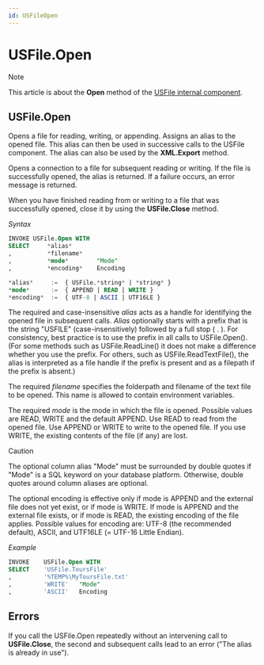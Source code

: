 ```yaml
---
id: USFileOpen
---
```


# USFile.Open



> [!NOTE]
> This article is about the **Open** method of the [USFile internal component](/docs/Extensions/USFile_internal_component).

## **USFile.Open**

Opens a file for reading, writing, or appending. Assigns an alias to the opened file. This alias can then be used in successive calls to the USFile component. The alias can also be used by the **XML.Export** method.

Opens a connection to a file for subsequent reading or writing. If the file is successfully opened, the alias is returned. If a failure occurs, an error message is returned.

When you have finished reading from or writing to a file that was successfully opened, close it by using the **USFile.Close** method.

*Syntax*

```sql
INVOKE USFile.Open WITH
SELECT     *alias*
,          *filename*
,          *mode*        "Mode"
,          *encoding*    Encoding

*alias*     :=  { USFile.*string* | *string* }
*mode*      :=  { APPEND | READ | WRITE }
*encoding*  :=  { UTF-8 | ASCII | UTF16LE }
```

The required and case-insensitive *alias* acts as a handle for identifying the opened file in subsequent calls. *Alias* optionally starts with a prefix that is the string "USFILE" (case-insensitively) followed by a full stop ( . ). For consistency, best practice is to use the prefix in all calls to USFile.Open(). (For some methods such as USFile.ReadLine() it does not make a difference whether you use the prefix. For others, such as USFile.ReadTextFile(), the alias is interpreted as a file handle if the prefix is present and as a filepath if the prefix is absent.)

The required *filename* specifies the folderpath and filename of the text file to be opened. This name is allowed to contain environment variables.

The required *mode* is the mode in which the file is opened. Possible values are READ, WRITE and the default APPEND. Use READ to read from the opened file. Use APPEND or WRITE to write to the opened file. If you use WRITE, the existing contents of the file (if any) are lost.

> [!CAUTION]
> The optional column alias "Mode" must be surrounded by double quotes if "Mode" is a SQL keyword on your database platform. Otherwise, double quotes around column aliases are optional.

The optional encoding is effective only if mode is APPEND and the external file does not yet exist, or if mode is WRITE. If mode is APPEND and the external file exists, or if mode is READ, the existing encoding of the file applies. Possible values for encoding are: UTF-8 (the recommended default), ASCII, and UTF16LE (= UTF-16 Little Endian).

*Example*

```sql
INVOKE    USFile.Open WITH
SELECT    'USFile.ToursFile'
,         '%TEMP%\MyToursFile.txt'
,         'WRITE'   "Mode"
,         'ASCII'   Encoding
```

## Errors

If you call the USFile.Open repeatedly without an intervening call to **USFile.Close**, the second and subsequent calls lead to an error ("The alias is already in use").

 
